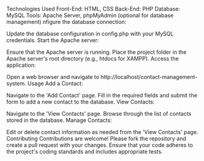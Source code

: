 Technologies Used
Front-End: HTML, CSS
Back-End: PHP
Database: MySQL
Tools: Apache Server, phpMyAdmin (optional for database management)
nfigure the database connection:

Update the database configuration in config.php with your MySQL credentials.
Start the Apache server:

Ensure that the Apache server is running.
Place the project folder in the Apache server's root directory (e.g., htdocs for XAMPP).
Access the application:

Open a web browser and navigate to http://localhost/contact-management-system.
Usage
Add a Contact:

Navigate to the 'Add Contact' page.
Fill in the required fields and submit the form to add a new contact to the database.
View Contacts:

Navigate to the 'View Contacts' page.
Browse through the list of contacts stored in the database.
Manage Contacts:

Edit or delete contact information as needed from the 'View Contacts' page.
Contributing
Contributions are welcome! Please fork the repository and create a pull request with your changes. Ensure that your code adheres to the project's coding standards and includes appropriate tests.
